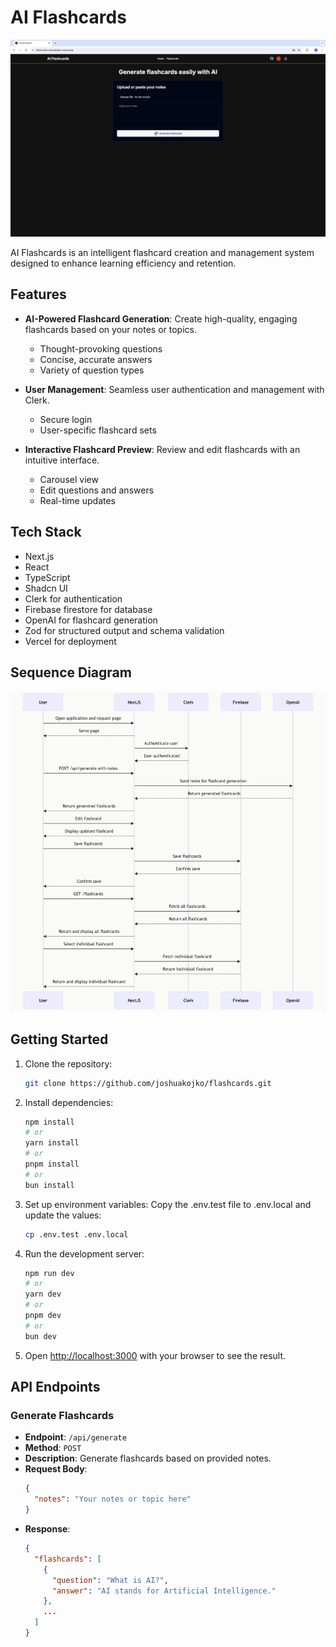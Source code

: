 # AI Flashcards

![AI Flashcards Logo](./assets/ai-flashcards.png)

AI Flashcards is an intelligent flashcard creation and management system designed to enhance learning efficiency and retention.

## Features

- **AI-Powered Flashcard Generation**: Create high-quality, engaging flashcards based on your notes or topics.

  - Thought-provoking questions
  - Concise, accurate answers
  - Variety of question types

- **User Management**: Seamless user authentication and management with Clerk.

  - Secure login
  - User-specific flashcard sets

- **Interactive Flashcard Preview**: Review and edit flashcards with an intuitive interface.

  - Carousel view
  - Edit questions and answers
  - Real-time updates

## Tech Stack

- Next.js
- React
- TypeScript
- Shadcn UI
- Clerk for authentication
- Firebase firestore for database
- OpenAI for flashcard generation
- Zod for structured output and schema validation
- Vercel for deployment

## Sequence Diagram

![Sequence Diagram](./assets/sequenceDiagram.png)

## Getting Started

1. Clone the repository:

   ```bash
   git clone https://github.com/joshuakojko/flashcards.git
   ```

2. Install dependencies:

   ```bash
   npm install
   # or
   yarn install
   # or
   pnpm install
   # or
   bun install
   ```

3. Set up environment variables:
   Copy the .env.test file to .env.local and update the values:

   ```bash
   cp .env.test .env.local
   ```

4. Run the development server:

   ```bash
   npm run dev
   # or
   yarn dev
   # or
   pnpm dev
   # or
   bun dev
   ```

5. Open [http://localhost:3000](http://localhost:3000) with your browser to see the result.

## API Endpoints

### Generate Flashcards

- **Endpoint**: `/api/generate`
- **Method**: `POST`
- **Description**: Generate flashcards based on provided notes.
- **Request Body**:
  ```json
  {
    "notes": "Your notes or topic here"
  }
  ```
- **Response**:
  ```json
  {
    "flashcards": [
      {
        "question": "What is AI?",
        "answer": "AI stands for Artificial Intelligence."
      },
      ...
    ]
  }
  ```